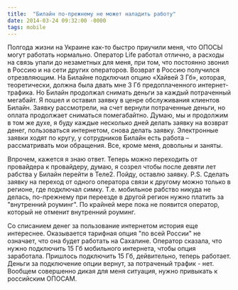 ```yaml
---
title:  "Билайн по-прежнему не может наладить работу"
date: 2014-03-24 09:32:00 -0000
tags: mobile
---
```



Полгода жизни на Украине как-то быстро приучили меня, что ОПОСЫ могут работать нормально.  Оператор Life работал отлично, а расходы на связь упали до незаметных для меня, при том, что постоянно звонил в Россию и на сети других операторов. Возврат в Россию получился отрезвляющим. На Билайне подключил опцию «Хайвей 3 Гб», которая, теоретически, должна была двать мне 3 Гб предоплаченного интернет-трафика. Но Билайн продолжал снимать деньги за каждый потраченный мегабайт. Я пошел и оставил заявку в ценре обслуживания клиентов Билайн. Заявку рассмотрели, на счет вернули потраченные деньги, но оплата продолжает сниматься помегабайтно. Думаю, мы и продолжим в том же духе, я буду каждые несколько дней делать заявку на возврат денег, пользоваться интернетом, снова делать заявку. Электронные заявки ходят по кругу, у сотрудников Билайн есть работа – рассматривать мои обращения. Все, кроме меня, довольны и заняты.

Впрочем, кажется я знаю ответ. Теперь можно переходить от провайдера к провайдеру, думаю, я созрел чтобы после девяти лет рабства у Билайн перейти в Теле2. Пойду, оставлю заявку.
P.S. Сделать заявку на переход от одного оператора связи к другому можно только в регионе, где подключал симку. Т.е. мобильное рабство никуда не делась, по-прежнему при переезде в другой регион нужно платить за "внутренний роуминг". По крайней мере пока не появится оператор, который не отменит внутренний роуминг.

Со списанием денег за пользование интернетом история еще интереснее. Оказывается тарифная опция "по всей России" не означает, что она будет работать на Сахалине. Оператор сказала, что нужно подключить 15 Гб мобильного интернета, чтобы опция заработала. Пришлось подключить 15 Гб, дейвительно, теперь работает. Деньги за подключение опции вернут, за потраченый трафик - нет. Вообщем совершенно дикая для меня ситуация, нужно привыкать к российским ОПОСАМ.
